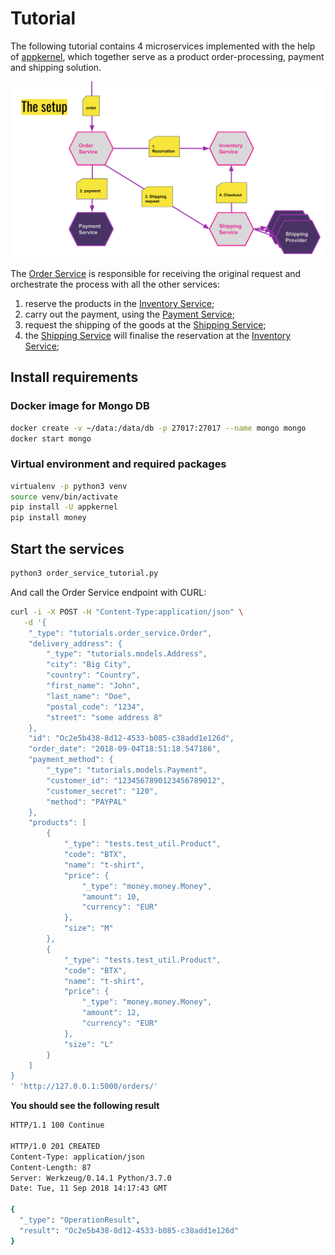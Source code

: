 # Tutorial

The following tutorial contains 4 microservices implemented with the help of
[appkernel](https://github.com/), which together serve as a product order-processing, 
payment and shipping solution.
  

![microservices](./doc/assets/tutorial.png)

The [Order Service](./orderservice/order_service.py) is responsible for receiving the original request and orchestrate 
the process with all the other services:
1. reserve the products in the [Inventory Service](./orderservice/inventory_service.py);
2. carry out the payment, using the [Payment Service](./orderservice/payment_service.py);
3. request the shipping of the goods at the [Shipping Service](./orderservice/shipping_service.py);
4. the [Shipping Service](./orderservice/shipping_service.py) will finalise the reservation at the [Inventory Service](./orderservice/inventory_service.py);

## Install requirements

### Docker image for Mongo DB
```bash
docker create -v ~/data:/data/db -p 27017:27017 --name mongo mongo
docker start mongo
```

### Virtual environment and required packages
```bash
virtualenv -p python3 venv
source venv/bin/activate
pip install -U appkernel
pip install money
```

## Start the services
```bash
python3 order_service_tutorial.py
```

And call the Order Service endpoint with CURL:
```bash
curl -i -X POST -H "Content-Type:application/json" \
   -d '{
    "_type": "tutorials.order_service.Order",
    "delivery_address": {
        "_type": "tutorials.models.Address",
        "city": "Big City",
        "country": "Country",
        "first_name": "John",
        "last_name": "Doe",
        "postal_code": "1234",
        "street": "some address 8"
    },
    "id": "Oc2e5b438-8d12-4533-b085-c38add1e126d",
    "order_date": "2018-09-04T18:51:18.547186",
    "payment_method": {
        "_type": "tutorials.models.Payment",
        "customer_id": "1234567890123456789012",
        "customer_secret": "120",
        "method": "PAYPAL"
    },
    "products": [
        {
            "_type": "tests.test_util.Product",
            "code": "BTX",
            "name": "t-shirt",
            "price": {
                "_type": "money.money.Money",
                "amount": 10,
                "currency": "EUR"
            },
            "size": "M"
        },
        {
            "_type": "tests.test_util.Product",
            "code": "BTX",
            "name": "t-shirt",
            "price": {
                "_type": "money.money.Money",
                "amount": 12,
                "currency": "EUR"
            },
            "size": "L"
        }
    ]
}
' 'http://127.0.0.1:5000/orders/'
```
**You should see the following result**
```bash
HTTP/1.1 100 Continue

HTTP/1.0 201 CREATED
Content-Type: application/json
Content-Length: 87
Server: Werkzeug/0.14.1 Python/3.7.0
Date: Tue, 11 Sep 2018 14:17:43 GMT

{
  "_type": "OperationResult",
  "result": "Oc2e5b438-8d12-4533-b085-c38add1e126d"
}
```